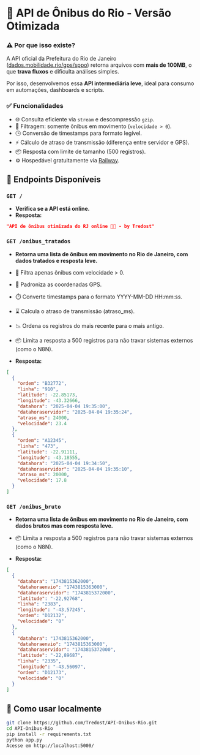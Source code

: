 # 🚌 API de Ônibus do Rio - Versão Otimizada

### ⚠️ Por que isso existe?

A API oficial da Prefeitura do Rio de Janeiro ([dados.mobilidade.rio/gps/sppo](https://dados.mobilidade.rio/gps/sppo)) retorna arquivos com **mais de 100MB**, o que **trava fluxos** e dificulta análises simples.

Por isso, desenvolvemos essa **API intermediária leve**, ideal para consumo em automações, dashboards e scripts.

### ✅ Funcionalidades

- 🌐 Consulta eficiente via `stream` e descompressão `gzip`.
- 🧹 Filtragem: somente ônibus em movimento (`velocidade > 0`).
- 🕒 Conversão de timestamps para formato legível.
- ⚡ Cálculo de atraso de transmissão (diferença entre servidor e GPS).
- 📦 Resposta com limite de tamanho (500 registros).
- ⚙️ Hospedável gratuitamente via [Railway](https://railway.app/).

## 📡 Endpoints Disponíveis

### `GET /`

- **Verifica se a API está online.** 
- **Resposta:**
```json
"API de ônibus otimizada do RJ online 🚌💨 - by Tredost"
```
### `GET /onibus_tratados`

- **Retorna uma lista de ônibus em movimento no Rio de Janeiro, com dados tratados e resposta leve.**
  
- 📌 Filtra apenas ônibus com velocidade > 0.

- 🧹 Padroniza as coordenadas GPS.

- ⏱️ Converte timestamps para o formato YYYY-MM-DD HH:mm:ss.

- ⌛ Calcula o atraso de transmissão (atraso_ms).

- 📉 Ordena os registros do mais recente para o mais antigo.

- 📦 Limita a resposta a 500 registros para não travar sistemas externos (como o N8N).
- **Resposta:**
```json
[
  {
    "ordem": "B32772",
    "linha": "910",
    "latitude": -22.85173,
    "longitude": -43.32666,
    "datahora": "2025-04-04 19:35:00",
    "datahoraservidor": "2025-04-04 19:35:24",
    "atraso_ms": 24000,
    "velocidade": 23.4
  },
  {
    "ordem": "A12345",
    "linha": "473",
    "latitude": -22.91111,
    "longitude": -43.18555,
    "datahora": "2025-04-04 19:34:50",
    "datahoraservidor": "2025-04-04 19:35:10",
    "atraso_ms": 20000,
    "velocidade": 17.8
  }
]
```
### `GET /onibus_bruto`

- **Retorna uma lista de ônibus em movimento no Rio de Janeiro, com dados brutos mas com resposta leve.**
  
- 📦 Limita a resposta a 500 registros para não travar sistemas externos (como o N8N).
- **Resposta:**
```json
[
  {
    "datahora": "1743815362000",
    "datahoraenvio": "1743815363000",
    "datahoraservidor": "1743815372000",
    "latitude": "-22,92768",
    "linha": "2383",
    "longitude": "-43,57245",
    "ordem": "D12132",
    "velocidade": "0"
  },
  {
    "datahora": "1743815362000",
    "datahoraenvio": "1743815363000",
    "datahoraservidor": "1743815372000",
    "latitude": "-22,89687",
    "linha": "2335",
    "longitude": "-43,56097",
    "ordem": "D12173",
    "velocidade": "0"
  }
]
```

## 🚀 Como usar localmente

```bash
git clone https://github.com/Tredost/API-Onibus-Rio.git
cd API-Onibus-Rio
pip install -r requirements.txt
python app.py
Acesse em http://localhost:5000/
```
